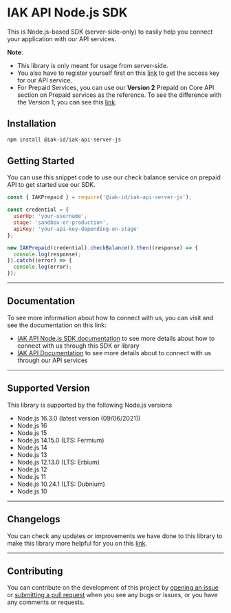 # IAK API Node.js SDK
This is Node.js-based SDK (server-side-only) to easily help you connect your application with our API services.

**Note**:
* This library is only meant for usage from server-side.
* You also have to register yourself first on this [link](https://iak.id/) to get the access key for our API service.
* For Prepaid Services, you can use our **Version 2** Prepaid on Core API section on Prepaid services as the reference. To see the difference with the Version 1, you can see this [link](https://api.iak.id/docs/reference/docs/prepaid/core/v1-vs-v2.md).

## Installation

```bash
npm install @iak-id/iak-api-server-js
```

## Getting Started

You can use this snippet code to use our check balance service on prepaid API to get started use our SDK.

```js
const { IAKPrepaid } = require('@iak-id/iak-api-server-js');

const credential = {
  userHp: 'your-username',
  stage: 'sandbox-or-production',
  apiKey: 'your-api-key-depending-on-stage'
};

new IAKPrepaid(credential).checkBalance().then((response) => {
  console.log(response);
}).catch((error) => {
  console.log(error);
});
```

---

## Documentation

To see more information about how to connect with us, you can visit and see the documentation on this link:
* [IAK API Node.js SDK documentation]() to see more details about how to connect with us through this SDK or library
* [IAK API Documentation](https://api.iak.id/) to see more details about to connect with us through our API services

---

## Supported Version

This library is supported by the following Node.js versions
* Node.js 16.3.0 (latest version (09/06/2021))
* Node.js 16
* Node.js 15
* Node.js 14.15.0 (LTS: Fermium)
* Node.js 14
* Node.js 13
* Node.js 12.13.0 (LTS: Erbium)
* Node.js 12
* Node.js 11
* Node.js 10.24.1 (LTS: Dubnium)
* Node.js 10

---

## Changelogs
You can check any updates or improvements we have done to this library to make this library more helpful for you on this [link]().

---

## Contributing
You can contribute on the development of this project by [opening an issue](https://github.com/iak-id/iak-api-server-js/issues) or [submitting a pull request](https://github.com/iak-id/iak-api-server-js/pulls) when you see any bugs or issues, or you have any comments or requests.

